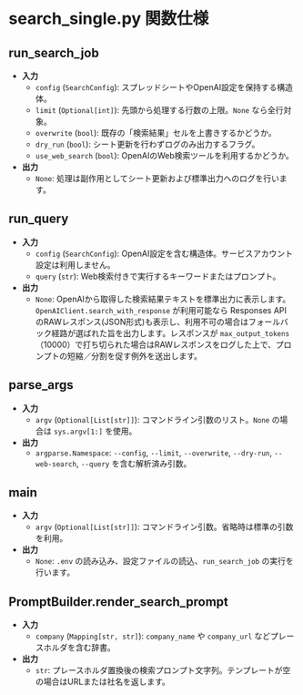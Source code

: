 # search_single.py 関数仕様

## run_search_job
- **入力**
  - `config` (`SearchConfig`): スプレッドシートやOpenAI設定を保持する構造体。
  - `limit` (`Optional[int]`): 先頭から処理する行数の上限。`None` なら全行対象。
  - `overwrite` (`bool`): 既存の「検索結果」セルを上書きするかどうか。
  - `dry_run` (`bool`): シート更新を行わずログのみ出力するフラグ。
  - `use_web_search` (`bool`): OpenAIのWeb検索ツールを利用するかどうか。
- **出力**
  - `None`: 処理は副作用としてシート更新および標準出力へのログを行います。

## run_query
- **入力**
  - `config` (`SearchConfig`): OpenAI設定を含む構造体。サービスアカウント設定は利用しません。
  - `query` (`str`): Web検索付きで実行するキーワードまたはプロンプト。
- **出力**
  - `None`: OpenAIから取得した検索結果テキストを標準出力に表示します。`OpenAIClient.search_with_response` が利用可能なら Responses API のRAWレスポンス(JSON形式)も表示し、利用不可の場合はフォールバック経路が選ばれた旨を出力します。レスポンスが `max_output_tokens`（10000）で打ち切られた場合はRAWレスポンスをログした上で、プロンプトの短縮／分割を促す例外を送出します。

## parse_args
- **入力**
  - `argv` (`Optional[List[str]]`): コマンドライン引数のリスト。`None` の場合は `sys.argv[1:]` を使用。
- **出力**
  - `argparse.Namespace`: `--config`, `--limit`, `--overwrite`, `--dry-run`, `--web-search`, `--query` を含む解析済み引数。

## main
- **入力**
  - `argv` (`Optional[List[str]]`): コマンドライン引数。省略時は標準の引数を利用。
- **出力**
  - `None`: `.env` の読み込み、設定ファイルの読込、`run_search_job` の実行を行います。

## PromptBuilder.render_search_prompt
- **入力**
  - `company` (`Mapping[str, str]`): `company_name` や `company_url` などプレースホルダを含む辞書。
- **出力**
  - `str`: プレースホルダ置換後の検索プロンプト文字列。テンプレートが空の場合はURLまたは社名を返します。
